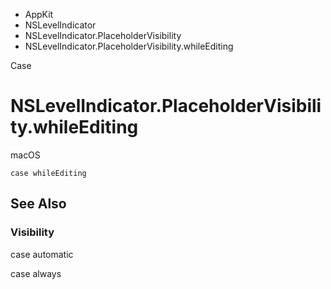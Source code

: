 

- AppKit
- NSLevelIndicator
- NSLevelIndicator.PlaceholderVisibility
-  NSLevelIndicator.PlaceholderVisibility.whileEditing 

Case

# NSLevelIndicator.PlaceholderVisibility.whileEditing

macOS

``` source
case whileEditing
```

## See Also

### Visibility

case automatic

case always

